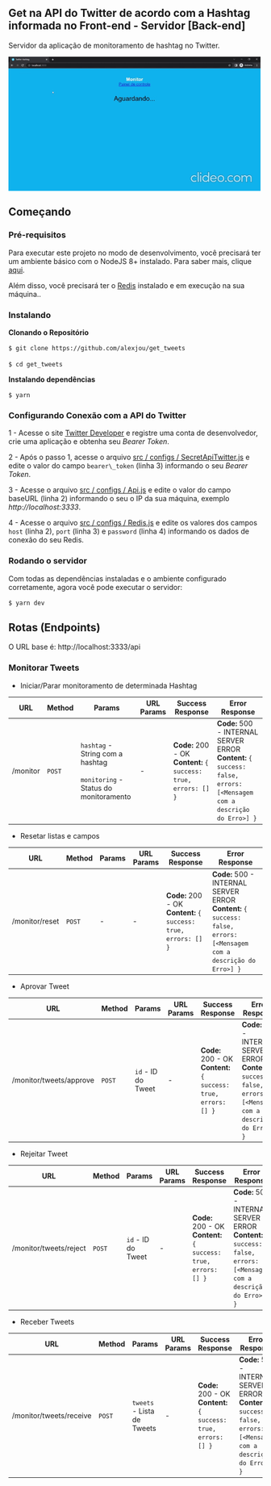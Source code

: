 ## Get na API do Twitter de acordo com a Hashtag informada no Front-end - Servidor [Back-end]

Servidor da aplicação de monitoramento de hashtag no Twitter.

<img align="center" alt="GIF" src="./src/assets/example.gif" width="500"/>

## Começando

### Pré-requisitos

Para executar este projeto no modo de desenvolvimento, você precisará ter um ambiente básico com o NodeJS 8+ instalado. Para saber mais, clique [aqui](https://nodejs.org/en/).

Além disso, você precisará ter o [Redis](https://redis.io/) instalado e em execução na sua máquina..

### Instalando

**Clonando o Repositório**

```
$ git clone https://github.com/alexjou/get_tweets

$ cd get_tweets
```

**Instalando dependências**

```
$ yarn
```


### Configurando Conexão com a API do Twitter

1 - Acesse o site [Twitter Developer](https://developer.twitter.com/en) e registre uma conta de desenvolvedor, crie uma aplicação e obtenha seu _Bearer Token_.

2 - Após o passo 1, acesse o arquivo [src / configs / SecretApiTwitter.js](https://github.com/alexjou/get_tweets/blob/master/src/configs/SecretApiTwitter.js) e edite o valor do campo `bearer\_token` (linha 3) informando o seu _Bearer Token_.

3 - Acesse o arquivo [src / configs / Api.js](https://github.com/alexjou/get_tweets/blob/master/src/configs/Api.js) e edite o valor do campo baseURL (linha 2) informando o seu o IP da sua máquina, exemplo _http://localhost:3333_.

4 - Acesse o arquivo [src / configs / Redis.js](https://github.com/alexjou/get_tweets/blob/master/src/configs/Redis.js) e edite os valores dos campos `host` (linha 2), `port` (linha 3) e `password` (linha 4) informando os dados de conexão do seu Redis.

### Rodando o servidor

Com todas as dependências instaladas e o ambiente configurado corretamente, agora você pode executar o servidor:

```
$ yarn dev
```

## Rotas (Endpoints)

O URL base é: http://localhost:3333/api

### Monitorar Tweets

- Iniciar/Parar monitoramento de determinada Hashtag

| URL      | Method | Params                                                                               | URL Params | Success Response                                                     | Error Response                                                                                                              |
| -------- | ------ | ------------------------------------------------------------------------------------ | ---------- | -------------------------------------------------------------------- | --------------------------------------------------------------------------------------------------------------------------- |
| /monitor | `POST` | `hashtag` - String com a hashtag <br /><br /> `monitoring` - Status do monitoramento | -          | **Code:** 200 - OK<br />**Content:** `{ success: true, errors: [] }` | **Code:** 500 - INTERNAL SERVER ERROR <br />**Content:** `{ success: false, errors: [<Mensagem com a descrição do Erro>] }` |

- Resetar listas e campos

| URL            | Method | Params | URL Params | Success Response                                                     | Error Response                                                                                                              |
| -------------- | ------ | ------ | ---------- | -------------------------------------------------------------------- | --------------------------------------------------------------------------------------------------------------------------- |
| /monitor/reset | `POST` | -      | -          | **Code:** 200 - OK<br />**Content:** `{ success: true, errors: [] }` | **Code:** 500 - INTERNAL SERVER ERROR <br />**Content:** `{ success: false, errors: [<Mensagem com a descrição do Erro>] }` |

- Aprovar Tweet

| URL                     | Method | Params             | URL Params | Success Response                                                     | Error Response                                                                                                              |
| ----------------------- | ------ | ------------------ | ---------- | -------------------------------------------------------------------- | --------------------------------------------------------------------------------------------------------------------------- |
| /monitor/tweets/approve | `POST` | `id` - ID do Tweet | -          | **Code:** 200 - OK<br />**Content:** `{ success: true, errors: [] }` | **Code:** 500 - INTERNAL SERVER ERROR <br />**Content:** `{ success: false, errors: [<Mensagem com a descrição do Erro>] }` |

- Rejeitar Tweet

| URL                    | Method | Params             | URL Params | Success Response                                                     | Error Response                                                                                                              |
| ---------------------- | ------ | ------------------ | ---------- | -------------------------------------------------------------------- | --------------------------------------------------------------------------------------------------------------------------- |
| /monitor/tweets/reject | `POST` | `id` - ID do Tweet | -          | **Code:** 200 - OK<br />**Content:** `{ success: true, errors: [] }` | **Code:** 500 - INTERNAL SERVER ERROR <br />**Content:** `{ success: false, errors: [<Mensagem com a descrição do Erro>] }` |

- Receber Tweets

| URL                     | Method | Params                     | URL Params | Success Response                                                     | Error Response                                                                                                              |
| ----------------------- | ------ | -------------------------- | ---------- | -------------------------------------------------------------------- | --------------------------------------------------------------------------------------------------------------------------- |
| /monitor/tweets/receive | `POST` | `tweets` - Lista de Tweets | -          | **Code:** 200 - OK<br />**Content:** `{ success: true, errors: [] }` | **Code:** 500 - INTERNAL SERVER ERROR <br />**Content:** `{ success: false, errors: [<Mensagem com a descrição do Erro>] }` |
